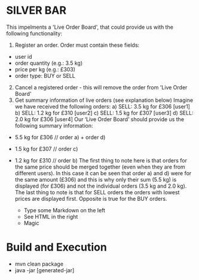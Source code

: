 # SILVER BAR


This impelments a &#39;Live Order Board&#39;, that could provide us with the following functionality:
1) Register an order. Order must contain these fields:
- user id
- order quantity (e.g.: 3.5 kg)
- price per kg (e.g.: £303)
- order type: BUY or SELL
2) Cancel a registered order - this will remove the order from &#39;Live Order Board&#39;
3) Get summary information of live orders (see explanation below)
Imagine we have received the following orders:
a) SELL: 3.5 kg for £306 [user1]
b) SELL: 1.2 kg for £310 [user2]
c) SELL: 1.5 kg for £307 [user3]
d) SELL: 2.0 kg for £306 [user4]
Our ‘Live Order Board’ should provide us the following summary information:
- 5.5 kg for £306 // order a) + order d)
- 1.5 kg for £307 // order c)
- 1.2 kg for £310 // order b)
The first thing to note here is that orders for the same price should be merged together (even when they are from different users). In
this case it can be seen that order a) and d) were for the same amount (£306) and this is why only their sum (5.5 kg) is displayed
(for £306) and not the individual orders (3.5 kg and 2.0 kg).
The last thing to note is that for SELL orders the orders with lowest prices are displayed first. Opposite is true for the BUY orders.

  - Type some Markdown on the left
  - See HTML in the right
  - Magic

# Build and Execution

  - mvn clean package
  - java -jar [generated-jar]
